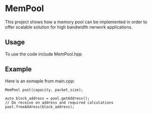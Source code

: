 # MemPool

This project shows how a memory pool can be implemented in order to offer scalable solution for high bandwidth nerwork applications.

## Usage

To use the code include MemPool.hpp

## Example
Here is an exmaple from main.cpp:
```
MemPool pool(capacity, packet_size);

auto block_address = pool.getAddress();
// Do receive on address and required calculations
pool.freeAddress(block_address);
```
